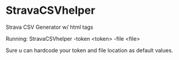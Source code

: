 # StravaCSVhelper
Strava CSV Generator w/ html tags

Running:
StravaCSVhelper -token \<token\> -file \<file\>

Sure u can hardcode your token and file location as default values.
